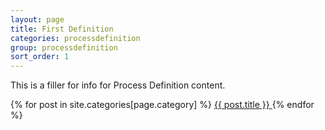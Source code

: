 ```yaml
---
layout: page
title: First Definition
categories: processdefinition
group: processdefinition
sort_order: 1
---
```


This is a filler for info for Process Definition content.

{% for post in site.categories[page.category] %}
    <a href="{{ post.url | absolute_url }}">
      {{ post.title }}
    </a>
{% endfor %}
